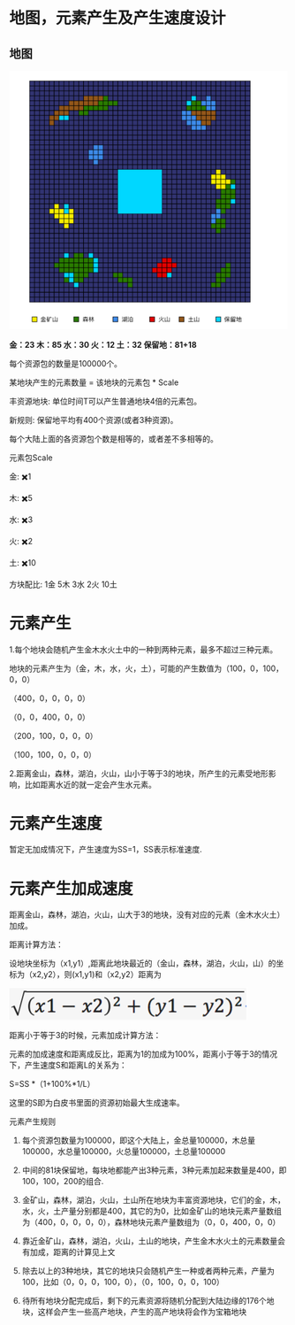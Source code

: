 # 地图，元素产生及产生速度设计

## 地图
![](https://raw.githubusercontent.com/jinjiaKarl/MarkdownPhotos/master/photos/102.png)

 **金：23   木：85 水：30   火：12 土：32 保留地：81+18**
 
 每个资源包的数量是100000个。

某地块产生的元素数量 = 该地块的元素包 * Scale

丰资源地块:   单位时间T可以产生普通地块4倍的元素包。

新规则:  保留地平均有400个资源(或者3种资源)。

每个大陆上面的各资源包个数是相等的，或者差不多相等的。

元素包Scale

金:  ✖️1

木:  ✖️5

水:  ✖️3

火:  ✖️2

土:  ✖️10

方块配比:     1金 5木 3水 2火  10土

# 元素产生

1.每个地块会随机产生金木水火土中的一种到两种元素，最多不超过三种元素。

地块的元素产生为（金，木，水，火，土），可能的产生数值为（100，0，100，0，0）

（400，0，0，0，0）

（0，0，400，0，0）

（200，100，0，0，0）

（100，100，0，0，0）

2.距离金山，森林，湖泊，火山，山小于等于3的地块，所产生的元素受地形影响，比如距离水近的就一定会产生水元素。

# 元素产生速度

暂定无加成情况下，产生速度为SS=1，SS表示标准速度.

# 元素产生加成速度

距离金山，森林，湖泊，火山，山大于3的地块，没有对应的元素（金木水火土）加成。

距离计算方法：

设地块坐标为（x1,y1）,距离此地块最近的（金山，森林，湖泊，火山，山）的坐标为（x2,y2），则(x1,y1)和（x2,y2）距离为

![](https://raw.githubusercontent.com/jinjiaKarl/MarkdownPhotos/master/photos/103.png)

距离小于等于3的时候，元素加成计算方法：

元素的加成速度和距离成反比，距离为1的加成为100%，距离小于等于3的情况下，产生速度S和距离L的关系为：

S=SS *（1+100%*1/L）

这里的S即为白皮书里面的资源初始最大生成速率。

元素产生规则

1.  每个资源包数量为100000，即这个大陆上，金总量100000，木总量100000，水总量100000，火总量100000，土总量100000

2.  中间的81块保留地，每块地都能产出3种元素，3种元素加起来数量是400，即100，100，200的组合.

3.  金矿山，森林，湖泊，火山，土山所在地块为丰富资源地块，它们的金，木，水，火，土产量分别都是400，其它的为0，比如金矿山的地块元素产量数组为（400，0，0，0，0），森林地块元素产量数组为（0，0，400，0，0）

4.  靠近金矿山，森林，湖泊，火山，土山的地块，产生金木水火土的元素数量会有加成，距离的计算见上文

5.  除去以上的3种地块，其它的地块只会随机产生一种或者两种元素，产量为100，比如（0，0，0，100，0），（0，100，0，0，100）

6.  待所有地块分配完成后，剩下的元素资源将随机分配到大陆边缘的176个地块，这样会产生一些高产地块，产生的高产地块将会作为宝箱地块




